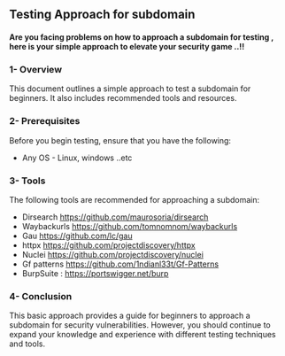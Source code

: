 
## Testing Approach for subdomain

#### Are you facing problems on how to approach a subdomain for testing , here is your simple approach to elevate your security game ..!!

### 1- Overview
This document outlines a simple approach to test a subdomain for beginners. It also includes recommended tools and resources.

### 2- Prerequisites
Before you begin testing, ensure that you have the following:

- Any OS - Linux, windows ..etc
 
### 3- Tools
The following tools are recommended for approaching a subdomain:
 - Dirsearch https://github.com/maurosoria/dirsearch
 - Waybackurls https://github.com/tomnomnom/waybackurls
 - Gau https://github.com/lc/gau
 - httpx https://github.com/projectdiscovery/httpx
 - Nuclei https://github.com/projectdiscovery/nuclei
 - Gf patterns https://github.com/1ndianl33t/Gf-Patterns 
 - BurpSuite : https://portswigger.net/burp

### 4- Conclusion
This basic approach provides a guide for beginners to approach a subdomain for security vulnerabilities. However, you should continue to expand your knowledge and experience with different testing techniques and tools.
